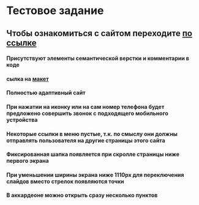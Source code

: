 # Тестовое задание
## Чтобы ознакомиться с сайтом переходите [по ссылке](https://lina1528.github.io/Semitex/)
#### Присутствуют элементы семантической верстки и комментарии в коде
#### сылка на [макет](https://www.figma.com/file/j0oj7nwq15OZddwm1dP1GT/semitex.ru-(Copy)?node-id=2%3A2814)
#### Полностью адаптивный сайт
#### При нажатии на иконку или на сам номер телефона будет предложено совершить звонок с подходящего мобильного устройства
#### Некоторые ссылки в меню пустые, т.к. по смыслу они должны отправлять пользователя на другие страницы этого сайта
#### Фиксированная шапка появляется при скролле страницы ниже первого экрана
#### При уменьшении ширины экрана ниже 1110px для переключения слайдов вместо стрелок появляются точки 
#### В аккардеоне можно открыть сразу несколько пунктов
